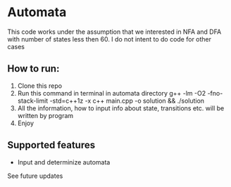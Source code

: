 # Automata
This code works under the assumption that we interested in NFA and DFA with number of states less then 60. I do not intent to do code for other cases

## How to run:
1. Clone this repo
2. Run this command in terminal in automata directory
g++ -lm -O2 -fno-stack-limit -std=c++1z -x c++ main.cpp -o solution && ./solution
3. All the information, how to input info about state, transitions etc. will be written by program
4. Enjoy


## Supported features
 * Input and determinize automata

See future updates

